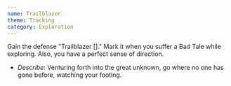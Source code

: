 ```yaml
---
name: Trailblazer
theme: Tracking
category: Exploration
---
```


Gain the defense "Trailblazer []." Mark it when you suffer a Bad Tale while exploring. Also, you have a perfect sense of direction. 

* *Describe*: Venturing forth into the great unknown, go where no one has gone before, watching your footing.